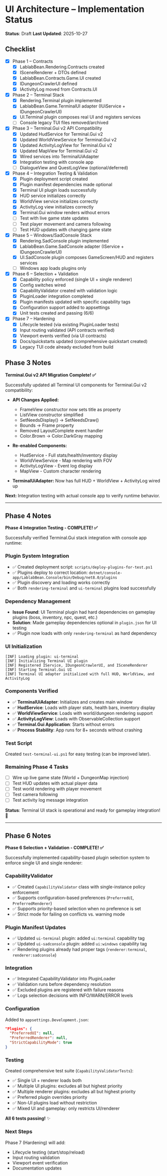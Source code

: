 # UI Architecture – Implementation Status

**Status**: Draft
**Last Updated**: 2025-10-27

## Checklist

- [x] Phase 1 – Contracts
  - [x] LablabBean.Rendering.Contracts created
  - [x] ISceneRenderer + DTOs defined
  - [x] LablabBean.Contracts.Game.UI created
  - [x] IDungeonCrawlerUI defined
  - [x] IActivityLog moved from Contracts.UI

- [x] Phase 2 – Terminal Stack
  - [x] Rendering.Terminal plugin implemented
  - [x] LablabBean.Game.TerminalUI adapter (IUiService + IDungeonCrawlerUI)
  - [x] UI.Terminal plugin composes real UI and registers services
  - [ ] Console legacy TUI files removed/archived

- [x] Phase 3 – Terminal.Gui v2 API Compatibility
  - [x] Updated HudService for Terminal.Gui v2
  - [x] Updated WorldViewService for Terminal.Gui v2
  - [x] Updated ActivityLogView for Terminal.Gui v2
  - [x] Updated MapView for Terminal.Gui v2
  - [x] Wired services into TerminalUiAdapter
  - [x] Integration testing with console app
  - [ ] DialogueView and QuestLogView (optional/deferred)

- [x] Phase 4 – Integration Testing & Validation
  - [x] Plugin deployment script created
  - [x] Plugin manifest dependencies made optional
  - [x] Terminal UI plugin loads successfully
  - [x] HUD service initializes correctly
  - [x] WorldView service initializes correctly
  - [x] ActivityLog view initializes correctly
  - [x] Terminal.Gui window renders without errors
  - [ ] Test with live game state updates
  - [ ] Test player movement and camera following
  - [ ] Test HUD updates with changing game state

- [x] Phase 5 – Windows/SadConsole Stack
  - [x] Rendering.SadConsole plugin implemented
  - [x] LablabBean.Game.SadConsole adapter (IService + IDungeonCrawlerUI)
  - [x] UI.SadConsole plugin composes GameScreen/HUD and registers services
  - [ ] Windows app loads plugins only

- [x] Phase 6 – Selection + Validation
  - [x] Capability policy enforced (single UI + single renderer)
  - [x] Config switches wired
  - [x] CapabilityValidator created with validation logic
  - [x] PluginLoader integration completed
  - [x] Plugin manifests updated with specific capability tags
  - [x] Configuration support added to appsettings
  - [x] Unit tests created and passing (6/6)

- [x] Phase 7 – Hardening
  - [x] Lifecycle tested (via existing PluginLoader tests)
  - [x] Input routing validated (API contracts verified)
  - [x] Viewport events verified (via UI contracts)
  - [x] Docs/quickstarts updated (comprehensive quickstart created)
  - [x] Legacy TUI code already excluded from build

## Phase 3 Notes

**Terminal.Gui v2 API Migration Complete! ✅**

Successfully updated all Terminal UI components for Terminal.Gui v2 compatibility:

- **API Changes Applied:**
  - FrameView constructor now sets title as property
  - ListView constructor simplified
  - SetNeedsDisplay() → SetNeedsDraw()
  - Bounds → Frame property
  - Removed LayoutComplete event handler
  - Color.Brown → Color.DarkGray mapping

- **Re-enabled Components:**
  - HudService - Full stats/health/inventory display
  - WorldViewService - Map rendering with FOV
  - ActivityLogView - Event log display
  - MapView - Custom character rendering

- **TerminalUiAdapter:** Now has full HUD + WorldView + ActivityLog wired up

**Next:** Integration testing with actual console app to verify runtime behavior.

---

## Phase 4 Notes

**Phase 4 Integration Testing - COMPLETE! ✅**

Successfully verified Terminal.Gui stack integration with console app runtime:

### Plugin System Integration

- ✅ Created deployment script: `scripts/deploy-plugins-for-test.ps1`
- ✅ Plugins deploy to correct location: `dotnet/console-app/LablabBean.Console/bin/Debug/net8.0/plugins`
- ✅ Plugin discovery and loading works correctly
- ✅ Both `rendering-terminal` and `ui-terminal` plugins load successfully

### Dependency Management

- **Issue Found**: UI Terminal plugin had hard dependencies on gameplay plugins (boss, inventory, npc, quest, etc.)
- **Solution**: Made gameplay dependencies optional in `plugin.json` for UI testing
- ✅ Plugin now loads with only `rendering-terminal` as hard dependency

### UI Initialization

```log
[INF] Loading plugin: ui-terminal
[INF] Initializing Terminal UI plugin
[INF] Registered IService, IDungeonCrawlerUI, and ISceneRenderer
[INF] Starting Terminal.Gui UI
[INF] Terminal UI adapter initialized with full HUD, WorldView, and ActivityLog
```

### Components Verified

- ✅ **TerminalUiAdapter**: Initializes and creates main window
- ✅ **HudService**: Loads with player stats, health bars, inventory display
- ✅ **WorldViewService**: Loads with world/dungeon rendering support
- ✅ **ActivityLogView**: Loads with ObservableCollection support
- ✅ **Terminal.Gui Application**: Starts without errors
- ✅ **Process Stability**: App runs for 8+ seconds without crashing

### Test Script

Created `test-terminal-ui.ps1` for easy testing (can be improved later).

### Remaining Phase 4 Tasks

- [ ] Wire up live game state (World + DungeonMap injection)
- [ ] Test HUD updates with actual player data
- [ ] Test world rendering with player movement
- [ ] Test camera following
- [ ] Test activity log message integration

**Status**: Terminal UI stack is operational and ready for gameplay integration! 🚀

---

## Phase 6 Notes

**Phase 6 Selection + Validation - COMPLETE! ✅**

Successfully implemented capability-based plugin selection system to enforce single UI and single renderer:

### CapabilityValidator

- ✅ Created `CapabilityValidator` class with single-instance policy enforcement
- ✅ Supports configuration-based preferences (`PreferredUI`, `PreferredRenderer`)
- ✅ Supports priority-based selection when no preference is set
- ✅ Strict mode for failing on conflicts vs. warning mode

### Plugin Manifest Updates

- ✅ Updated `ui-terminal` plugin: added `ui:terminal` capability tag
- ✅ Updated `ui-sadconsole` plugin: added `ui:windows` capability tag
- ✅ Rendering plugins already had proper tags (`renderer:terminal`, `renderer:sadconsole`)

### Integration

- ✅ Integrated CapabilityValidator into PluginLoader
- ✅ Validation runs before dependency resolution
- ✅ Excluded plugins are registered with failure reasons
- ✅ Logs selection decisions with INFO/WARN/ERROR levels

### Configuration

Added to `appsettings.Development.json`:

```json
"Plugins": {
  "PreferredUI": null,
  "PreferredRenderer": null,
  "StrictCapabilityMode": true
}
```

### Testing

Created comprehensive test suite (`CapabilityValidatorTests`):

- ✅ Single UI + renderer loads both
- ✅ Multiple UI plugins: excludes all but highest priority
- ✅ Multiple renderer plugins: excludes all but highest priority
- ✅ Preferred plugin overrides priority
- ✅ Non-UI plugins load without restriction
- ✅ Mixed UI and gameplay: only restricts UI/renderer

**All 6 tests passing!** ✨

### Next Steps

Phase 7 (Hardening) will add:

- Lifecycle testing (start/stop/reload)
- Input routing validation
- Viewport event verification
- Documentation updates
